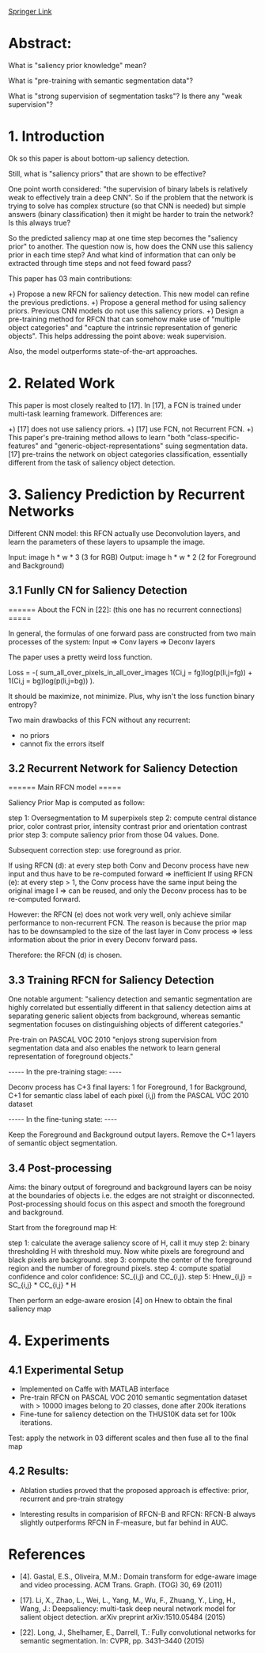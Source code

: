 [Springer Link](https://link.springer.com/chapter/10.1007/978-3-319-46493-0_50)

# Abstract:

What is "saliency prior knowledge" mean?

What is "pre-training with semantic segmentation data"?

What is "strong supervision of segmentation tasks"? Is there any "weak supervision"?

# 1. Introduction

Ok so this paper is about bottom-up saliency detection.

Still, what is "saliency priors" that are shown to be effective?

One point worth considered: "the supervision of binary labels is relatively weak to effectively train a deep CNN". So if the 
problem that the network is trying to solve has complex structure (so that CNN is needed) but simple answers (binary classification) then it might
be harder to train the network? Is this always true?

So the predicted saliency map at one time step becomes the "saliency prior" to another. The question now is, how does the CNN use this saliency prior in each
time step? And what kind of information that can only be extracted through time steps and not feed foward pass?

This paper has 03 main contributions:

+) Propose a new RFCN for saliency detection. This new model can refine the previous predictions.
+) Propose a general method for using saliency priors. Previous CNN models do not use this saliency priors.
+) Design a pre-training method for RFCN that can somehow make use of "multiple object categories" and "capture the intrinsic representation of generic objects". 
This helps addressing the point above: weak supervision. 

Also, the model outperforms state-of-the-art approaches.

# 2. Related Work

This paper is most closely realted to [17]. In [17], a FCN is trained under multi-task learning framework. Differences are:

+) [17] does not use saliency priors.
+) [17] use FCN, not Recurrent FCN.
+) This paper's pre-training method allows to learn "both "class-specific-features" and "generic-object-representations" suing segmentation data.
[17] pre-trains the network on object categories classification, essentially different from the task of saliency object detection.


# 3. Saliency Prediction by Recurrent Networks

Different CNN model: this RFCN actually use Deconvolution layers, and learn the parameters of these layers to upsample the image.

Input: image h * w * 3 (3 for RGB)
Output: image h * w * 2 (2 for Foreground and Background)

## 3.1 Funlly CN for Saliency Detection
====== About the FCN in [22]: (this one has no recurrent connections) =====

In general, the formulas of one forward pass are constructed from two main processes of the system: Input => Conv layers => Deconv layers

The paper uses a pretty weird loss function.

Loss = -( sum_all_over_pixels_in_all_over_images 1(Ci,j = fg)log(p(li,j=fg)) + 1(Ci,j = bg)log(p(li,j=bg)) ).

It should be maximize, not minimize. Plus, why isn't the loss function binary entropy?

Two main drawbacks of this FCN without any recurrent:

- no priors
- cannot fix the errors itself

## 3.2 Recurrent Network for Saliency Detection

====== Main RFCN model =====

Saliency Prior Map is computed as follow:

step 1: Oversegmentation to M superpixels
step 2: compute central distance prior, color contrast prior, intensity contrast prior and orientation contrast prior
step 3: compute saliency prior from those 04 values. Done.


Subsequent correction step: use foreground as prior. 

If using RFCN (d): at every step both Conv and Deconv process have new input and thus have to be re-computed forward => inefficient
If using RFCN (e): at every step > 1, the Conv process have the same input being the original image I => can be reused, and only the Deconv process has to be re-computed forward.

However: the RFCN (e) does not work very well, only achieve similar performance to non-recurrent FCN. The reason is because the prior map has to be downsampled to the size of
the last layer in Conv process => less information about the prior in every Deconv forward pass.

Therefore: the RFCN (d) is chosen.

## 3.3 Training RFCN for Saliency Detection

One notable argument: "saliency detection and semantic segmentation are highly correlated but essentially different in that saliency detection aims at 
separating generic salient objects from background, whereas semantic segmentation focuses on distinguishing objects of different categories."

Pre-train on PASCAL VOC 2010 "enjoys strong supervision from segmentation data and also enables the network to learn general representation of foreground objects."

----- In the pre-training stage: ----

Deconv process has C+3 final layers: 1 for Foreground, 1 for Background, C+1 for semantic class label of each pixel (i,j) from the PASCAL VOC 2010 dataset

----- In the fine-tuning state: ----

Keep the Foreground and Background output layers. Remove the C+1 layers of semantic object segmentation.

## 3.4 Post-processing

Aims: the binary output of foreground and background layers can be noisy at the boundaries of objects i.e. the edges are not straight or disconnected. Post-processing should
focus on this aspect and smooth the foreground and background.

Start from the foreground map H:

step 1: calculate the average saliency score of H, call it muy
step 2: binary thresholding H with threshold muy. Now white pixels are foreground and black pixels are background.
step 3: compute the center of the foreground region and the number of foreground pixels.
step 4: compute spatial confidence and color confidence: SC_{i,j} and CC_{i,j}.
step 5: Hnew_{i,j} = SC_{i,j} * CC_{i,j} * H

Then perform an edge-aware erosion [4] on Hnew to obtain the final saliency map

# 4. Experiments

## 4.1 Experimental Setup
- Implemented on Caffe with MATLAB interface
- Pre-train RFCN on PASCAL VOC 2010 semantic segmentation dataset with > 10000 images belong to 20 classes, done after 200k iterations
- Fine-tune for saliency detection on the THUS10K data set for 100k iterations.

Test: apply the network in 03 different scales and then fuse all to the final map

## 4.2 Results:
- Ablation studies proved that the proposed approach is effective: prior, recurrent and pre-train strategy

- Interesting results in comparision of RFCN-B and RFCN: RFCN-B always slightly outperforms RFCN in F-measure, but far behind in AUC.

# References

- [4]. Gastal, E.S., Oliveira, M.M.: Domain transform for edge-aware image and video
processing. ACM Trans. Graph. (TOG) 30, 69 (2011)

- [17]. Li, X., Zhao, L., Wei, L., Yang, M., Wu, F., Zhuang, Y., Ling, H., Wang, J.:
Deepsaliency: multi-task deep neural network model for salient object detection.
arXiv preprint arXiv:1510.05484 (2015)

- [22]. Long, J., Shelhamer, E., Darrell, T.: Fully convolutional networks for semantic
segmentation. In: CVPR, pp. 3431–3440 (2015)
